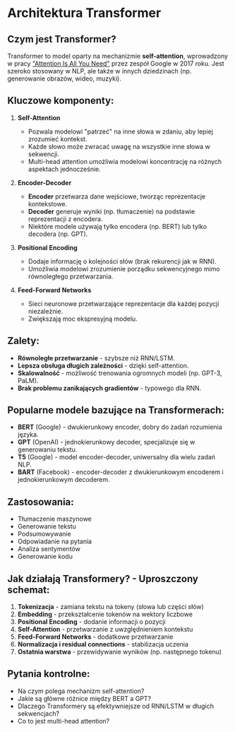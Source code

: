 # Architektura Transformer

## Czym jest Transformer?
Transformer to model oparty na mechanizmie **self-attention**, wprowadzony w pracy ["Attention Is All You Need"](https://arxiv.org/abs/1706.03762) przez zespół Google w 2017 roku. Jest szeroko stosowany w NLP, ale także w innych dziedzinach (np. generowanie obrazów, wideo, muzyki).

## Kluczowe komponenty:
1. **Self-Attention**  
   - Pozwala modelowi "patrzeć" na inne słowa w zdaniu, aby lepiej zrozumieć kontekst.
   - Każde słowo może zwracać uwagę na wszystkie inne słowa w sekwencji.
   - Multi-head attention umożliwia modelowi koncentrację na różnych aspektach jednocześnie.

2. **Encoder-Decoder**  
   - **Encoder** przetwarza dane wejściowe, tworząc reprezentacje kontekstowe.
   - **Decoder** generuje wyniki (np. tłumaczenie) na podstawie reprezentacji z encodera.
   - Niektóre modele używają tylko encodera (np. BERT) lub tylko decodera (np. GPT).

3. **Positional Encoding**  
   - Dodaje informację o kolejności słów (brak rekurencji jak w RNN).
   - Umożliwia modelowi zrozumienie porządku sekwencyjnego mimo równoległego przetwarzania.

4. **Feed-Forward Networks**  
   - Sieci neuronowe przetwarzające reprezentacje dla każdej pozycji niezależnie.
   - Zwiększają moc ekspresyjną modelu.

## Zalety:
- **Równoległe przetwarzanie** - szybsze niż RNN/LSTM.
- **Lepsza obsługa długich zależności** - dzięki self-attention.
- **Skalowalność** - możliwość trenowania ogromnych modeli (np. GPT-3, PaLM).
- **Brak problemu zanikających gradientów** - typowego dla RNN.

## Popularne modele bazujące na Transformerach:
- **BERT** (Google) - dwukierunkowy encoder, dobry do zadań rozumienia języka.
- **GPT** (OpenAI) - jednokierunkowy decoder, specjalizuje się w generowaniu tekstu.
- **T5** (Google) - model encoder-decoder, uniwersalny dla wielu zadań NLP.
- **BART** (Facebook) - encoder-decoder z dwukierunkowym encoderem i jednokierunkowym decoderem.

## Zastosowania:
- Tłumaczenie maszynowe
- Generowanie tekstu
- Podsumowywanie
- Odpowiadanie na pytania
- Analiza sentymentów
- Generowanie kodu

## Jak działają Transformery? - Uproszczony schemat:

1. **Tokenizacja** - zamiana tekstu na tokeny (słowa lub części słów)
2. **Embedding** - przekształcenie tokenów na wektory liczbowe
3. **Positional Encoding** - dodanie informacji o pozycji
4. **Self-Attention** - przetwarzanie z uwzględnieniem kontekstu
5. **Feed-Forward Networks** - dodatkowe przetwarzanie
6. **Normalizacja i residual connections** - stabilizacja uczenia
7. **Ostatnia warstwa** - przewidywanie wyników (np. następnego tokenu)

## Pytania kontrolne:
- Na czym polega mechanizm self-attention?
- Jakie są główne różnice między BERT a GPT?
- Dlaczego Transformery są efektywniejsze od RNN/LSTM w długich sekwencjach?
- Co to jest multi-head attention? 